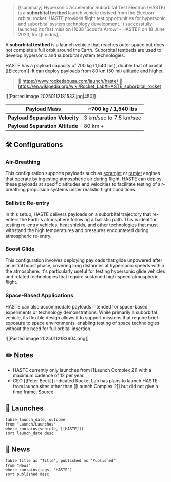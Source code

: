 >[!summary]
Hypersonic Accelerator Suborbital Test Electron (HASTE) is a **suborbital testbed** launch vehicle derived from the Electron orbital rocket. HASTE provides flight test opportunities for hypersonic and suborbital system technology development. It successfully launched its first mission [[038 'Scout's Arrow' - HASTE]] on 18 June 2023, for [[Leidos]].
>
A **suborbital testbed** is a launch vehicle that reaches outer space but does not complete a full orbit around the Earth. Suborbital testbeds are used to develop hypersonic and suborbital system technologies.
>
HASTE has a payload capacity of 700 kg (1,540 lbs), double that of orbital [[Electron]]. It can deploy payloads from 80 km (50 mi) altitude and higher.
>
> 🚀 https://www.rocketlabusa.com/launch/haste/
>🔗 https://en.wikipedia.org/wiki/Rocket_Lab#HASTE_suborbital_rocket

![[Pasted image 20250112181533.jpg|450]]


| Payload Mass                    | ~700 kg / 1,540 lbs    |
| ------------------------------- | ---------------------- |
| **Payload Separation Velocity** | 3 km/sec to 7.5 km/sec |
| **Payload Separation Altitude** | 80 km +                |

## 🛠️ Configurations

### Air-Breathing
This configuration supports payloads such as [scramjet](https://en.wikipedia.org/wiki/Scramjet) or [ramjet](https://en.wikipedia.org/wiki/Ramjet) engines that operate by ingesting atmospheric air during flight. HASTE can deploy these payloads at specific altitudes and velocities to facilitate testing of air-breathing propulsion systems under realistic flight conditions. 
### Ballistic Re-entry
In this setup, HASTE delivers payloads on a suborbital trajectory that re-enters the Earth's atmosphere following a ballistic path. This is ideal for testing re-entry vehicles, heat shields, and other technologies that must withstand the high temperatures and pressures encountered during atmospheric re-entry. 
### Boost Glide
This configuration involves deploying payloads that glide unpowered after an initial boost phase, covering long distances at hypersonic speeds within the atmosphere. It's particularly useful for testing hypersonic glide vehicles and related technologies that require sustained high-speed atmospheric flight.

### Space-Based Applications
HASTE can also accommodate payloads intended for space-based experiments or technology demonstrations. While primarily a suborbital vehicle, its flexible design allows it to support missions that require brief exposure to space environments, enabling testing of space technologies without the need for full orbital insertion.

![[Pasted image 20250112183604.png]]
## ✏️ Notes

- HASTE currently only launches from [[Launch Complex 2]] with a maximum cadence of 12 per year. 
- CEO [[Peter Beck]] indicated Rocket Lab has plans to launch HASTE from launch sites other than [[Launch Complex 2]] but did not give a time frame. [Source](https://youtu.be/WAoYVU3pnXY?t=739)

## 🚀 Launches

```dataview
table launch_date, outcome
from "Launch/Launches"
where contains(vehicle, [[HASTE]])
sort launch_date desc
```

## 📰 News
```dataview
table title as "Title", published as "Published"
from "News"
where contains(tags, "HASTE")
sort published desc
```

